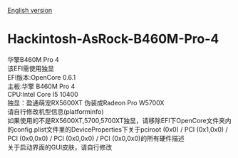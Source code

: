[English version](https://github.com/franocisgar/Hackintosh-AsRock-B460M-Pro-4/blob/master/README_EN.md)  
# Hackintosh-AsRock-B460M-Pro-4
华擎B460M Pro 4  
该EFI需使用独显  
EFI版本:OpenCore 0.6.1  
主板:华擎 B460M Pro 4  
CPU:Intel Core I5 10400  
独显：盈通萌宠RX5600XT 伪装成Radeon Pro W5700X  
请自行修改机型信息(platforminfo)  
如果使用的不是RX5600XT,5700,5700XT独显，请移除EFI下OpenCore文件夹内的config.plist文件里的DeviceProperties下关于pciroot (0x0) / PCI (0x1,0x0) / PCI (0x0,0x0) / PCI (0x0,0x0) / PCI (0x0,0x0)的所有硬件描述  
关于启动界面的GUI皮肤，请自行修改
